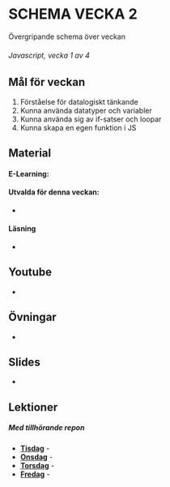 # SCHEMA VECKA 2
Övergripande schema över veckan

###### Javascript, vecka 1 av 4

## Mål för veckan
1. Förståelse för datalogiskt tänkande
2. Kunna använda datatyper och variabler
3. Kunna använda sig av if-satser och loopar
4. Kunna skapa en egen funktion i JS

## Material
#### E-Learning:
#### Utvalda för denna veckan:
* 
#### Läsning
* 

## Youtube
* 

## Övningar
* 

## Slides
* 

## Lektioner
##### Med tillhörande repon
* **[Tisdag]()** - 
* **[Onsdag]()** -
* **[Torsdag]()** - 
* **[Fredag]()** - 
